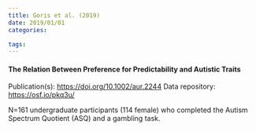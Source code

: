 ```yaml
---
title: Goris et al. (2019)
date: 2019/01/01
categories:

tags:
---
```


#### The Relation Between Preference for Predictability and Autistic Traits

Publication(s): https://doi.org/10.1002/aur.2244
Data repository: https://osf.io/pkq3u/

N=161 undergraduate participants (114 female) who completed the Autism Spectrum Quotient (ASQ) and a gambling task.

